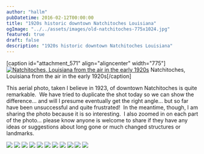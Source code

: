 ```yaml
---
author: "hallm"
pubDatetime: 2016-02-12T00:00:00
title: "1920s historic downtown Natchitoches Louisiana"
ogImage: "../../assets/images/old-natchitoches-775x1024.jpg"
featured: true
draft: false
description: "1920s historic downtown Natchitoches Louisiana"
---
```


\[caption id="attachment\_571" align="aligncenter" width="775"\][![Natchitoches, Louisiana from the air in the early 1920s](images/old-natchitoches-775x1024.jpg)](https://allthingssabine.com/wp-content/uploads/2016/02/old-natchitoches.jpg) Natchitoches, Louisiana from the air in the early 1920s\[/caption\]

This aerial photo, taken I believe in 1923, of downtown Natchitoches is quite remarkable.  We have tried to duplicate the shot today so we can show the difference... and will I presume eventually get the right angle... but so far have been unsuccessful and quite frustrated!  In the meantime, though, I am sharing the photo because it is so interesting.  I also zoomed in on each part of the photo... please know anyone is welcome to share if they have any ideas or suggestions about long gone or much changed structures or landmarks.

<!--more-->

[![](images/oldnatc1-1024x661.jpg)](https://allthingssabine.com/wp-content/uploads/2016/02/oldnatc1.jpg) [![](images/oldnatch1-1024x371.jpg)](https://allthingssabine.com/wp-content/uploads/2016/02/oldnatch1.jpg) [![](images/oldnatch2-1024x358.jpg)](https://allthingssabine.com/wp-content/uploads/2016/02/oldnatch2.jpg) [![](images/oldnatch3-1024x327.jpg)](https://allthingssabine.com/wp-content/uploads/2016/02/oldnatch3.jpg) [![](images/oldnatch4-1024x632.jpg)](https://allthingssabine.com/wp-content/uploads/2016/02/oldnatch4.jpg) [![](images/oldnatch5-1024x290.jpg)](https://allthingssabine.com/wp-content/uploads/2016/02/oldnatch5.jpg) [![](images/oldnatch6-1024x636.jpg)](https://allthingssabine.com/wp-content/uploads/2016/02/oldnatch6.jpg) [![](images/oldnatch7-1024x510.jpg)](https://allthingssabine.com/wp-content/uploads/2016/02/oldnatch7.jpg) [![](images/oldnatch8-1024x339.jpg)](https://allthingssabine.com/wp-content/uploads/2016/02/oldnatch8.jpg) [![](images/oldnatch9-1024x660.jpg)](https://allthingssabine.com/wp-content/uploads/2016/02/oldnatch9.jpg) [![](images/oldnatch10-1024x679.jpg)](https://allthingssabine.com/wp-content/uploads/2016/02/oldnatch10.jpg)